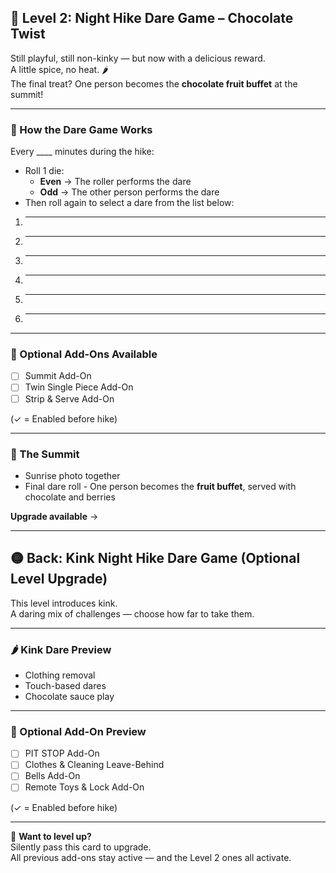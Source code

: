 ## 🍫 Level 2: Night Hike Dare Game – Chocolate Twist

Still playful, still non-kinky — but now with a delicious reward.  
A little spice, no heat. 🌶️  
The final treat? One person becomes the **chocolate fruit buffet** at the summit!

---

### 🎲 How the Dare Game Works

Every ____ minutes during the hike:

- Roll 1 die:  
  - **Even** → The roller performs the dare  
  - **Odd** → The other person performs the dare  
- Then roll again to select a dare from the list below:

1. ________________________________________________________________________________________________________________
2. ________________________________________________________________________________________________________________
3. ________________________________________________________________________________________________________________
4. ________________________________________________________________________________________________________________
5. ________________________________________________________________________________________________________________
6. ________________________________________________________________________________________________________________

---

### 🍓 Optional Add-Ons Available

- [ ] Summit Add-On  
- [ ] Twin Single Piece Add-On  
- [ ] Strip & Serve Add-On

(✓ = Enabled before hike)

---

### 🌄 The Summit

- Sunrise photo together  
- Final dare roll - One person becomes the **fruit buffet**, served with chocolate and berries

**Upgrade available** →

---

## 🟡 Back: Kink Night Hike Dare Game (Optional Level Upgrade)

This level introduces kink.  
A daring mix of challenges — choose how far to take them.

---

### 🌶️ Kink Dare Preview

- Clothing removal
- Touch-based dares
- Chocolate sauce play

---

### 🔧 Optional Add-On Preview

- [ ] PIT STOP Add-On  
- [ ] Clothes & Cleaning Leave-Behind  
- [ ] Bells Add-On  
- [ ] Remote Toys & Lock Add-On

(✓ = Enabled before hike)

---

💌 **Want to level up?**  
Silently pass this card to upgrade.  
All previous add-ons stay active — and the Level 2 ones all activate.

